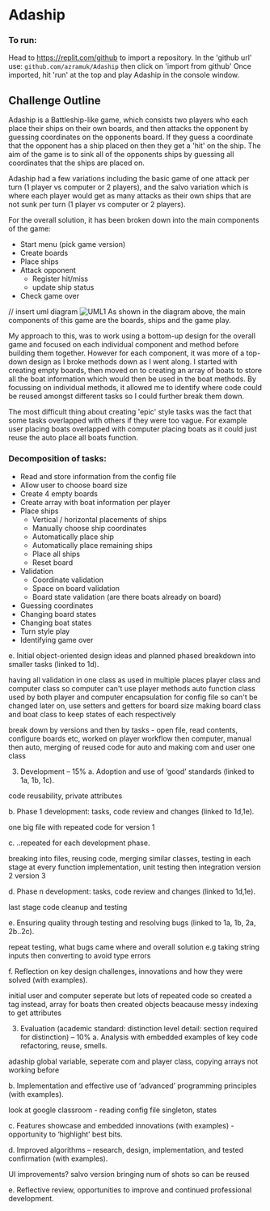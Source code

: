 # Adaship

### To run:

Head to https://replit.com/github to import a repository.
In the 'github url' use: `github.com/azramuk/Adaship` then click on 'import from github'
Once imported, hit 'run' at the top and play Adaship in the console window.

## Challenge Outline
Adaship is a Battleship-like game, which consists two players who each place their ships on their own boards, and then attacks the opponent by guessing coordinates on the opponents board. If they guess a coordinate that the opponent has a ship placed on then they get a 'hit' on the ship. The aim of the game is to sink all of the opponents ships by guessing all coordinates that the ships are placed on.

Adaship had a few variations including the basic game of one attack per turn (1 player vs computer or 2 players), and the salvo variation which is where each player would get as many attacks as their own ships that are not sunk per turn (1 player vs computer or 2 players).

For the overall solution, it has been broken down into the main components of the game:
- Start menu (pick game version)
- Create boards
- Place ships
- Attack opponent
  - Register hit/miss
  - update ship status
- Check game over

// insert uml diagram
![UML1](/relative/path/to/img.jpg?raw=true "UML1")
As shown in the diagram above, the main components of this game are the boards, ships and the game play. 

My approach to this, was to work using a bottom-up design for the overall game and focused on each individual component and method before building them together. However for each component, it was more of a top-down design as I broke methods down as I went along.
I started with creating empty boards, then moved on to creating an array of boats to store all the boat information which would then be used in the boat methods. By focussing on individual methods, it allowed me to identify where code could be reused amongst different tasks so I could further break them down.

The most difficult thing about creating 'epic' style tasks was the fact that some tasks overlapped with others if they were too vague. For example user placing boats overlapped with computer placing boats as it could just reuse the auto place all boats function.

### Decomposition of tasks:
- Read and store information from the config file
- Allow user to choose board size
- Create 4 empty boards
- Create array with boat information per player
- Place ships
  - Vertical / horizontal placements of ships
  - Manually choose ship coordinates
  - Automatically place ship
  - Automatically place remaining ships
  - Place all ships
  - Reset board
- Validation
  - Coordinate validation
  - Space on board validation
  - Board state validation (are there boats already on board)
- Guessing coordinates
- Changing board states
- Changing boat states
- Turn style play
- Identifying game over



e. Initial object-oriented design ideas and planned phased breakdown into smaller tasks (linked to 1d).

having all validation in one class as used in multiple places
player class and computer class so computer can't use player methods
auto function class used by both player and computer
encapsulation for config file so can't be changed later on, use setters and getters for board size
making board class and boat class to keep states of each respectively 

break down by versions and then by tasks - open file, read contents, configure boards etc, worked on player workflow then computer, manual then auto, merging of reused code for auto and making com and user one class


3. Development – 15%
a. Adoption and use of ‘good’ standards (linked to 1a, 1b, 1c).

code reusability, private attributes

b. Phase 1 development: tasks, code review and changes (linked to 1d,1e).

one big file with repeated code for version 1

c. ..repeated for each development phase.

breaking into files, reusing code, merging similar classes, testing in each stage at every function implementation, unit testing then integration
version 2
version 3


d. Phase n development: tasks, code review and changes (linked to 1d,1e).

last stage code cleanup and testing

e. Ensuring quality through testing and resolving bugs (linked to 1a, 1b, 2a, 2b..2c).

repeat testing, what bugs came where and overall solution e.g taking string inputs then converting to avoid type errors

f. Reflection on key design challenges, innovations and how they were solved (with examples).

initial user and computer seperate but lots of repeated code so created a tag instead, array for boats then created objects beacause messy indexing to get attributes

3. Evaluation (academic standard: distinction level detail: section required for distinction) – 10%
a. Analysis with embedded examples of key code refactoring, reuse, smells.

adaship global variable, seperate com and player class, copying arrays not working before

b. Implementation and effective use of ‘advanced’ programming principles (with examples).

look at google classroom - reading config file singleton, states

c. Features showcase and embedded innovations (with examples) - opportunity to ‘highlight’ best bits.



d. Improved algorithms – research, design, implementation, and tested confirmation (with examples).

UI improvements? salvo version bringing num of shots so can be reused

e. Reflective review, opportunities to improve and continued professional development.